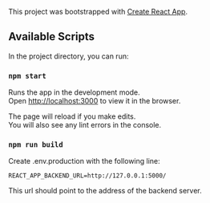 This project was bootstrapped with [Create React App](https://github.com/facebook/create-react-app).

## Available Scripts

In the project directory, you can run:

### `npm start`

Runs the app in the development mode.<br>
Open [http://localhost:3000](http://localhost:3000) to view it in the browser.

The page will reload if you make edits.<br>
You will also see any lint errors in the console.

### `npm run build`

Create .env.production with the following line:

    REACT_APP_BACKEND_URL=http://127.0.0.1:5000/

This url should point to the address of the backend server.
